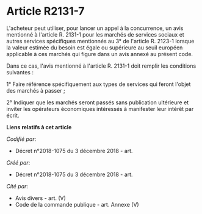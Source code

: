 # Article R2131-7

L'acheteur peut utiliser, pour lancer un appel à la concurrence, un avis mentionné à l'article R. 2131-1 pour les marchés de
services sociaux et autres services spécifiques mentionnés au 3° de l'article R. 2123-1 lorsque la valeur estimée du besoin
est égale ou supérieure au seuil européen applicable à ces marchés qui figure dans un avis annexé au présent code.

Dans ce cas, l'avis mentionné à l'article R. 2131-1 doit remplir les conditions suivantes :

1° Faire référence spécifiquement aux types de services qui feront l'objet des marchés à passer ;

2° Indiquer que les marchés seront passés sans publication ultérieure et inviter les opérateurs économiques intéressés à
manifester leur intérêt par écrit.

**Liens relatifs à cet article**

_Codifié par_:

  - Décret n°2018-1075 du 3 décembre 2018 - art.

_Créé par_:

  - Décret n°2018-1075 du 3 décembre 2018 - art.

_Cité par_:

  - Avis divers - art. (V)
  - Code de la commande publique - art. Annexe (V)
